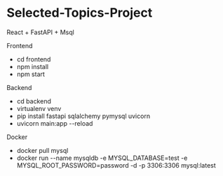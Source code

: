 # Selected-Topics-Project

React + FastAPI + Msql

Frontend
- cd frontend
- npm install
- npm start

Backend
- cd backend
- virtualenv venv
- pip install fastapi sqlalchemy pymysql uvicorn
- uvicorn main:app --reload

Docker
- docker pull mysql
- docker run --name mysqldb -e MYSQL_DATABASE=test -e MYSQL_ROOT_PASSWORD=password -d -p 3306:3306 mysql:latest
